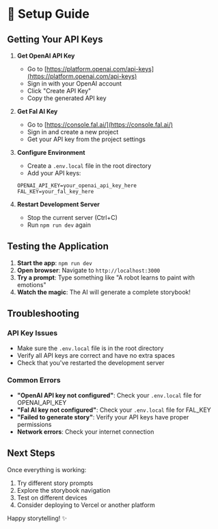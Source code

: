 # 🚀 Setup Guide

## Getting Your API Keys

1. **Get OpenAI API Key**
   - Go to [https://platform.openai.com/api-keys](https://platform.openai.com/api-keys)
   - Sign in with your OpenAI account
   - Click "Create API Key"
   - Copy the generated API key

2. **Get Fal AI Key**
   - Go to [https://console.fal.ai/](https://console.fal.ai/)
   - Sign in and create a new project
   - Get your API key from the project settings

3. **Configure Environment**
   - Create a `.env.local` file in the root directory
   - Add your API keys:
   ```env
   OPENAI_API_KEY=your_openai_api_key_here
   FAL_KEY=your_fal_key_here
   ```

4. **Restart Development Server**
   - Stop the current server (Ctrl+C)
   - Run `npm run dev` again

## Testing the Application

1. **Start the app**: `npm run dev`
2. **Open browser**: Navigate to `http://localhost:3000`
3. **Try a prompt**: Type something like "A robot learns to paint with emotions"
4. **Watch the magic**: The AI will generate a complete storybook!

## Troubleshooting

### API Key Issues
- Make sure the `.env.local` file is in the root directory
- Verify all API keys are correct and have no extra spaces
- Check that you've restarted the development server

### Common Errors
- **"OpenAI API key not configured"**: Check your `.env.local` file for OPENAI_API_KEY
- **"Fal AI key not configured"**: Check your `.env.local` file for FAL_KEY
- **"Failed to generate story"**: Verify your API keys have proper permissions
- **Network errors**: Check your internet connection

## Next Steps

Once everything is working:
1. Try different story prompts
2. Explore the storybook navigation
3. Test on different devices
4. Consider deploying to Vercel or another platform

Happy storytelling! ✨ 
